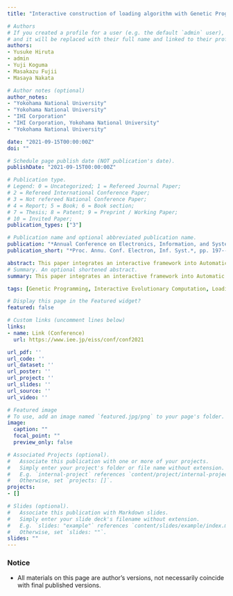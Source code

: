```yaml
---
title: "Interactive construction of loading algorithm with Genetic Programming"

# Authors
# If you created a profile for a user (e.g. the default `admin` user), write the username (folder name) here 
# and it will be replaced with their full name and linked to their profile.
authors:
- Yusuke Hiruta
- admin
- Yuji Koguma
- Masakazu Fujii
- Masaya Nakata

# Author notes (optional)
author_notes:
- "Yokohama National University"
- "Yokohama National University"
- "IHI Corporation"
- "IHI Corporation, Yokohama National University"
- "Yokohama National University"

date: "2021-09-15T00:00:00Z"
doi: ""

# Schedule page publish date (NOT publication's date).
publishDate: "2021-09-15T00:00:00Z"

# Publication type.
# Legend: 0 = Uncategorized; 1 = Refereed Journal Paper;
# 2 = Refereed International Conference Paper;
# 3 = Not refereed National Conference Paper;
# 4 = Report; 5 = Book; 6 = Book section;
# 7 = Thesis; 8 = Patent; 9 = Preprint / Working Paper;
# 10 = Invited Paper;
publication_types: ["3"]

# Publication name and optional abbreviated publication name.
publication: "*Annual Conference on Electronics, Information, and Systems*, pp. 197--202"
publication_short: "*Proc. Annu. Conf. Electron, Inf. Syst.*, pp. 197--202"

abstract: This paper integrates an interactive framework into Automatic Construction technique of Loading Algorithms based on Cartesian Genetic Programing (ACLA-CGP). While ACLA-CGP has a capacity to derive a loading algorithm optimizing a given objective function, its validity still remains unclear under human evaluations. Our interactive ACLA-CGP, i.e., i-ACLA-CGP, is designed to reduce human evaluations as possible and thus evaluates’ burdens. Experimental results show that i-ACLA-CGP successfully derives loading algorithms with 50 human evaluations while satisfying their preferences.
# Summary. An optional shortened abstract.
summary: This paper integrates an interactive framework into Automatic Construction technique of Loading Algorithms based on Cartesian Genetic Programing (ACLA-CGP).

tags: [Genetic Programming, Interactive Evolutionary Computation, Loading Optimization Problem]

# Display this page in the Featured widget?
featured: false

# Custom links (uncomment lines below)
links:
- name: Link (Conference)
  url: https://www.iee.jp/eiss/conf/conf2021

url_pdf: ''
url_code: ''
url_dataset: ''
url_poster: ''
url_project: ''
url_slides: ''
url_source: ''
url_video: ''

# Featured image
# To use, add an image named `featured.jpg/png` to your page's folder. 
image:
  caption: ""
  focal_point: ""
  preview_only: false

# Associated Projects (optional).
#   Associate this publication with one or more of your projects.
#   Simply enter your project's folder or file name without extension.
#   E.g. `internal-project` references `content/project/internal-project/index.md`.
#   Otherwise, set `projects: []`.
projects:
- []

# Slides (optional).
#   Associate this publication with Markdown slides.
#   Simply enter your slide deck's filename without extension.
#   E.g. `slides: "example"` references `content/slides/example/index.md`.
#   Otherwise, set `slides: ""`.
slides: ""
---
```


### Notice

- All materials on this page are author’s versions, not necessarily coincide with final published versions.
